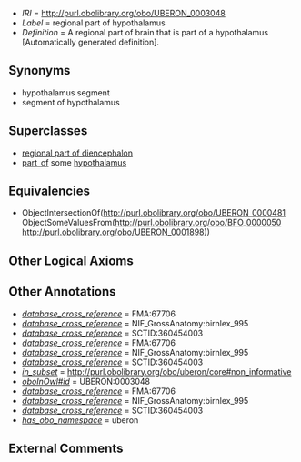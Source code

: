  * *IRI* = http://purl.obolibrary.org/obo/UBERON_0003048
 * *Label* = regional part of hypothalamus
 * *Definition* = A regional part of brain that is part of a hypothalamus [Automatically generated definition].

## Synonyms

 * hypothalamus segment
 * segment of hypothalamus

## Superclasses

 * [regional part of diencephalon](../../UBERON/84/UBERON_0002784.md)
 * [part_of](../../BFO/50/BFO_0000050.md) some [hypothalamus](../../UBERON/98/UBERON_0001898.md)

## Equivalencies

 * ObjectIntersectionOf(<http://purl.obolibrary.org/obo/UBERON_0000481> ObjectSomeValuesFrom(<http://purl.obolibrary.org/obo/BFO_0000050> <http://purl.obolibrary.org/obo/UBERON_0001898>))

## Other Logical Axioms


## Other Annotations

 * *[database_cross_reference](../../ef/oboInOwl#hasDbXref.md)* = FMA:67706
 * *[database_cross_reference](../../ef/oboInOwl#hasDbXref.md)* = NIF_GrossAnatomy:birnlex_995
 * *[database_cross_reference](../../ef/oboInOwl#hasDbXref.md)* = SCTID:360454003
 * *[database_cross_reference](../../ef/oboInOwl#hasDbXref.md)* = FMA:67706
 * *[database_cross_reference](../../ef/oboInOwl#hasDbXref.md)* = NIF_GrossAnatomy:birnlex_995
 * *[database_cross_reference](../../ef/oboInOwl#hasDbXref.md)* = SCTID:360454003
 * *[in_subset](../../et/oboInOwl#inSubset.md)* = http://purl.obolibrary.org/obo/uberon/core#non_informative
 * *[oboInOwl#id](../../id/oboInOwl#id.md)* = UBERON:0003048
 * *[database_cross_reference](../../ef/oboInOwl#hasDbXref.md)* = FMA:67706
 * *[database_cross_reference](../../ef/oboInOwl#hasDbXref.md)* = NIF_GrossAnatomy:birnlex_995
 * *[database_cross_reference](../../ef/oboInOwl#hasDbXref.md)* = SCTID:360454003
 * *[has_obo_namespace](../../ce/oboInOwl#hasOBONamespace.md)* = uberon

## External Comments

